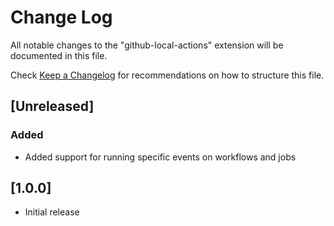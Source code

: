 # Change Log

All notable changes to the "github-local-actions" extension will be documented in this file.

Check [Keep a Changelog](http://keepachangelog.com/) for recommendations on how to structure this file.

## [Unreleased]

### Added

- Added support for running specific events on workflows and jobs

## [1.0.0]

- Initial release
